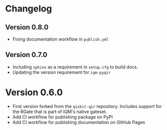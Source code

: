 # Changelog

## Version 0.8.0
- Fixing documentation workflow in `publish.yml`

## Version 0.7.0

- Including `sphinx` as a requirement in `setup.cfg` to build docs.
- Updating the version requirement for `iqm-pyqir`

# Version 0.6.0

- First version forked from the `qiskit-qir` repository. Includes support for the RGate that is part of IQM's native gateset.
- Add CI workflow for publishing package on PyPI
- Add CI workflow for publishing documentation on GitHub Pages
